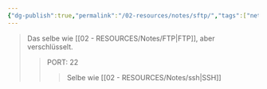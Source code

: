 ```yaml
---
{"dg-publish":true,"permalink":"/02-resources/notes/sftp/","tags":["netzwerk/protocol"],"noteIcon":"","updated":"2024-10-17T20:33:17.000+02:00"}
---
```


>Das selbe wie [[02 - RESOURCES/Notes/FTP\|FTP]], aber verschlüsselt.
>>PORT: 22
>>>Selbe wie [[02 - RESOURCES/Notes/ssh\|SSH]]
